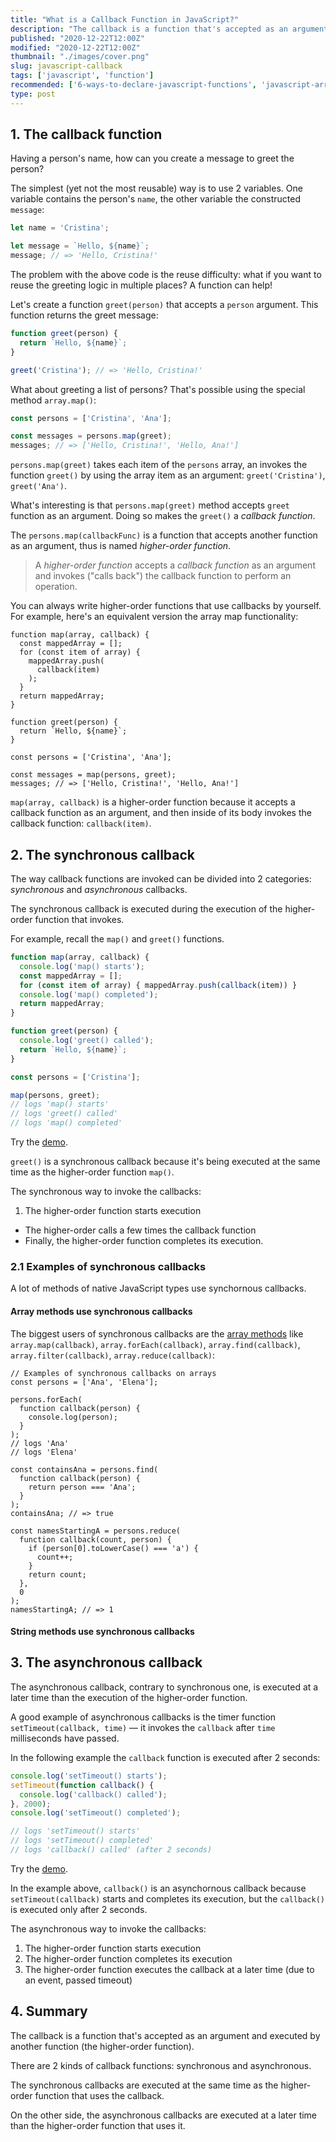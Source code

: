 ```yaml
---
title: "What is a Callback Function in JavaScript?"
description: "The callback is a function that's accepted as an argument and executed by another function (the higher-order function)."
published: "2020-12-22T12:00Z"
modified: "2020-12-22T12:00Z"
thumbnail: "./images/cover.png"
slug: javascript-callback
tags: ['javascript', 'function']
recommended: ['6-ways-to-declare-javascript-functions', 'javascript-arrow-functions']
type: post
---
```


## 1. The callback function

Having a person's name, how can you create a message to greet the person?  

The simplest (yet not the most reusable) way is to use 2 variables. One variable contains the person's `name`, the other variable
the constructed `message`:

```javascript
let name = 'Cristina';

let message = `Hello, ${name}`;
message; // => 'Hello, Cristina!'
```

The problem with the above code is the reuse difficulty: what if you want to reuse the greeting logic in multiple places? A function can help!

Let's create a function `greet(person)` that accepts a `person` argument. This function returns the greet message:

```javascript
function greet(person) {
  return `Hello, ${name}`;
}

greet('Cristina'); // => 'Hello, Cristina!'
```

What about greeting a list of persons? That's possible using the special method `array.map()`:

```javascript
const persons = ['Cristina', 'Ana'];

const messages = persons.map(greet);
messages; // => ['Hello, Cristina!', 'Hello, Ana!'] 
```

`persons.map(greet)` takes each item of the `persons` array, an invokes the function `greet()` by using the array item as an argument: `greet('Cristina')`, `greet('Ana')`.  

What's interesting is that `persons.map(greet)` method accepts `greet` function as an argument. Doing so makes the `greet()` a *callback function*.  

The `persons.map(callbackFunc)` is a function that accepts another function as an argument, thus is named *higher-order function*.  

> A *higher-order function* accepts a *callback function* as an argument and invokes ("calls back") the callback function to perform an operation.  

You can always write higher-order functions that use callbacks by yourself. For example, here's an equivalent version the array map functionality:

```javascript{5}
function map(array, callback) {
  const mappedArray = [];
  for (const item of array) { 
    mappedArray.push(
      callback(item)
    );
  }
  return mappedArray;
}

function greet(person) {
  return `Hello, ${name}`;
}

const persons = ['Cristina', 'Ana'];

const messages = map(persons, greet);
messages; // => ['Hello, Cristina!', 'Hello, Ana!'] 
```

`map(array, callback)` is a higher-order function because it accepts a callback function as an argument, and then inside of its body invokes the callback function: `callback(item)`.  

## 2. The synchronous callback

The way callback functions are invoked can be divided into 2 categories: *synchronous* and *asynchronous* callbacks.  

The synchronous callback is executed during the execution of the higher-order function that invokes.  

For example, recall the `map()` and `greet()` functions.  

```javascript
function map(array, callback) {
  console.log('map() starts');
  const mappedArray = [];
  for (const item of array) { mappedArray.push(callback(item)) }
  console.log('map() completed');
  return mappedArray;
}

function greet(person) {
  console.log('greet() called');
  return `Hello, ${name}`;
}

const persons = ['Cristina'];

map(persons, greet);
// logs 'map() starts'
// logs 'greet() called'
// logs 'map() completed'
```

Try the [demo](https://jsitor.com/MZVUzLzql).  

`greet()` is a synchronous callback because it's being executed at the same time as the higher-order function `map()`.  

The synchronous way to invoke the callbacks:  

1. The higher-order function starts execution
* The higher-order calls a few times the callback function 
* Finally, the higher-order function completes its execution.  

### 2.1 Examples of synchronous callbacks

A lot of methods of native JavaScript types use synchornous callbacks. 

#### Array methods use synchronous callbacks

The biggest users of synchronous callbacks are the [array methods](/operations-on-arrays-javascript/) like `array.map(callback)`, `array.forEach(callback)`, `array.find(callback)`, `array.filter(callback)`, `array.reduce(callback)`:  

```javascript{5-7,13-15,20-25}
// Examples of synchronous callbacks on arrays
const persons = ['Ana', 'Elena'];

persons.forEach(
  function callback(person) {
    console.log(person);
  }
);
// logs 'Ana'
// logs 'Elena'

const containsAna = persons.find(
  function callback(person) {
    return person === 'Ana';
  }
);
containsAna; // => true

const namesStartingA = persons.reduce(
  function callback(count, person) {
    if (person[0].toLowerCase() === 'a') {
      count++;
    }
    return count;
  }, 
  0
);
namesStartingA; // => 1
```

#### String methods use synchronous callbacks



## 3. The asynchronous callback

The asynchronous callback, contrary to synchronous one, is executed at a later time than the execution of the higher-order function.  

A good example of asynchronous callbacks is the timer function `setTimeout(callback, time)` &mdash; it invokes the `callback` after `time` milliseconds have passed.  

In the following example the `callback` function is executed after 2 seconds:

```javascript
console.log('setTimeout() starts');
setTimeout(function callback() {
  console.log('callback() called');
}, 2000);
console.log('setTimeout() completed');

// logs 'setTimeout() starts'
// logs 'setTimeout() completed'
// logs 'callback() called' (after 2 seconds)
```

Try the [demo](https://jsitor.com/MhhozrnIj).  

In the example above, `callback()` is an asynchornous callback because `setTimeout(callback)` starts and completes its execution, but the `callback()` is executed only after 2 seconds.  

The asynchronous way to invoke the callbacks:

1. The higher-order function starts execution
2. The higher-order function completes its execution
3. The higher-order function executes the callback at a later time (due to an event, passed timeout)

## 4. Summary

The callback is a function that's accepted as an argument and executed by another function (the higher-order function).  

There are 2 kinds of callback functions: synchronous and asynchronous.  

The synchronous callbacks are executed at the same time as the higher-order function that uses the callback. 

On the other side, the asynchronous callbacks are executed at a later time than the higher-order function that uses it.  